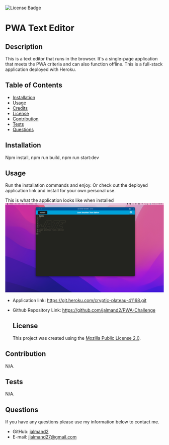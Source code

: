 
![License Badge](https://img.shields.io/badge/license-MozillaPublicLicense2.0-blue)
# PWA Text Editor
## Description
 This is a text editor that runs in the browser. It's a single-page application that meets the PWA criteria and can also function offline. This is a full-stack application deployed with Heroku.
## Table of Contents 
 - [Installation](#installation)
 - [Usage](#usage)
 - [Credits](#credits)
 - [License](#license)
 - [Contribution](#contribution)
 - [Tests](#tests)
 - [Questions](#questions)
## Installation
Npm install, npm run build, npm run start:dev
## Usage
Run the installation commands and enjoy. Or check out the deployed application link and install for your own personal use.

This is what the application looks like when installed 
![TextEditor](/client/src/images/texteditor.png)

* Application link: https://git.heroku.com/cryptic-plateau-41168.git

* Github Repository Link: https://github.com/jalmand2/PWA-Challenge

  ## License
  This project was created using the [Mozilla Public License 2.0](https://opensource.org/licenses/Mozilla-Public-License-2.0).
  
## Contribution
N/A.
## Tests
N/A.
## Questions
If you have any questions please use my information below to contact me. 
* GitHub: [jalmand2](https://github.com/jalmand2)
* E-mail: jlalmand27@gmail.com
